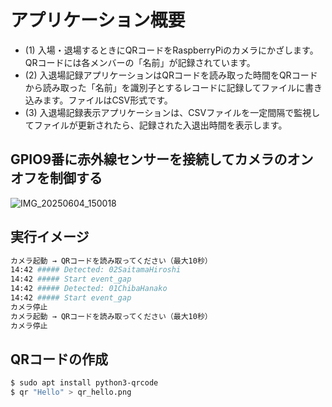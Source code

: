 # アプリケーション概要
- (1) 入場・退場するときにQRコードをRaspberryPiのカメラにかざします。QRコードには各メンバーの「名前」が記録されています。
- (2) 入退場記録アプリケーションはQRコードを読み取った時間をQRコードから読み取った「名前」を識別子とするレコードに記録してファイルに書き込みます。ファイルはCSV形式です。
- (3) 入退場記録表示アプリケーションは、CSVファイルを一定間隔で監視してファイルが更新されたら、記録された入退出時間を表示します。

## GPIO9番に赤外線センサーを接続してカメラのオンオフを制御する
![IMG_20250604_150018](https://github.com/user-attachments/assets/d2654ca5-d8be-4b17-8963-4492818ecfe1)

## 実行イメージ
```bash
カメラ起動 → QRコードを読み取ってください（最大10秒）
14:42 ##### Detected: 02SaitamaHiroshi
14:42 ##### Start event_gap
14:42 ##### Detected: 01ChibaHanako
14:42 ##### Start event_gap
カメラ停止
カメラ起動 → QRコードを読み取ってください（最大10秒）
カメラ停止
```
## QRコードの作成
```bash
$ sudo apt install python3-qrcode
$ qr "Hello" > qr_hello.png
```

